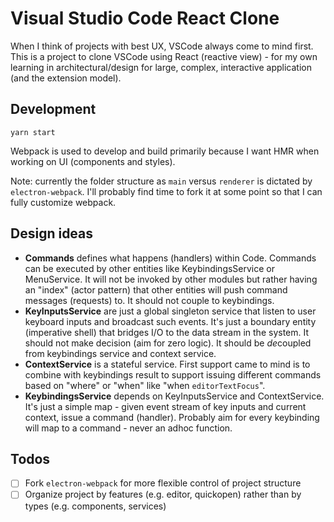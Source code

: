 # Visual Studio Code React Clone

When I think of projects with best UX, VSCode always come to mind first. This is a project to clone VSCode using React (reactive view) - for my own learning in architectural/design for large, complex, interactive application (and the extension model).

## Development

```base
yarn start
```

Webpack is used to develop and build primarily because I want HMR when working on UI (components and styles).

Note: currently the folder structure as `main` versus `renderer` is dictated by `electron-webpack`. I'll probably find time to fork it at some point so that I can fully customize webpack.

## Design ideas

- **Commands** defines what happens (handlers) within Code. Commands can be executed by other entities like KeybindingsService or MenuService. It will not be invoked by other modules but rather having an "index" (actor pattern) that other entities will push command messages (requests) to. It should not couple to keybindings.
- **KeyInputsService** are just a global singleton service that listen to user keyboard inputs and broadcast such events. It's just a boundary entity (imperative shell) that bridges I/O to the data stream in the system. It should not make decision (aim for zero logic). It should be *de*coupled from keybindings service and context service.
- **ContextService** is a stateful service. First support came to mind is to combine with keybindings result to support issuing different commands based on "where" or "when" like "when `editorTextFocus`".
- **KeybindingsService** depends on KeyInputsService and ContextService. It's just a simple map - given event stream of key inputs and current context, issue a command (handler). Probably aim for every keybinding will map to a command - never an adhoc function.

## Todos

- [ ] Fork `electron-webpack` for more flexible control of project structure
- [ ] Organize project by features (e.g. editor, quickopen) rather than by types (e.g. components, services)
